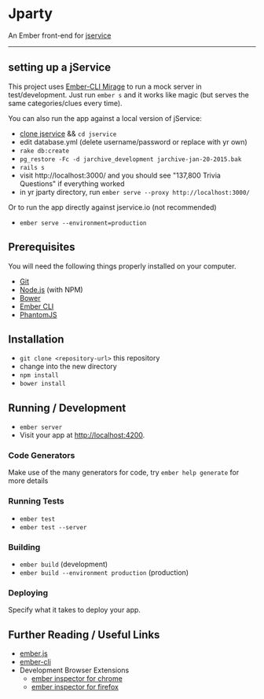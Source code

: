 # Jparty

An Ember front-end for [jservice](http://jservice.io/)

_________________________________________________


## setting up a jService

This project uses [Ember-CLI Mirage](https://github.com/samselikoff/ember-cli-mirage) to run a mock server in test/development. Just run `ember s` and it works like magic (but serves the same categories/clues every time).

You can also run the app against a local version of jService:

- [clone jservice](https://github.com/sottenad/jService) && `cd jservice`
- edit database.yml (delete username/password or replace with yr own)
- `rake db:create`
- `pg_restore -Fc -d jarchive_development jarchive-jan-20-2015.bak`
- `rails s`
- visit http://localhost:3000/ and you should see "137,800 Trivia Questions" if everything worked
- in yr jparty directory, run `ember serve --proxy http://localhost:3000/`

Or to run the app directly against jservice.io (not recommended)

- `ember serve --environment=production`



## Prerequisites

You will need the following things properly installed on your computer.

* [Git](http://git-scm.com/)
* [Node.js](http://nodejs.org/) (with NPM)
* [Bower](http://bower.io/)
* [Ember CLI](http://www.ember-cli.com/)
* [PhantomJS](http://phantomjs.org/)

## Installation

* `git clone <repository-url>` this repository
* change into the new directory
* `npm install`
* `bower install`

## Running / Development

* `ember server`
* Visit your app at [http://localhost:4200](http://localhost:4200).

### Code Generators

Make use of the many generators for code, try `ember help generate` for more details

### Running Tests

* `ember test`
* `ember test --server`

### Building

* `ember build` (development)
* `ember build --environment production` (production)

### Deploying

Specify what it takes to deploy your app.

## Further Reading / Useful Links

* [ember.js](http://emberjs.com/)
* [ember-cli](http://www.ember-cli.com/)
* Development Browser Extensions
  * [ember inspector for chrome](https://chrome.google.com/webstore/detail/ember-inspector/bmdblncegkenkacieihfhpjfppoconhi)
  * [ember inspector for firefox](https://addons.mozilla.org/en-US/firefox/addon/ember-inspector/)

